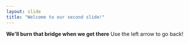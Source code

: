 ```yaml
---
layout: slide
title: "Welcome to our second slide!"
---
```

**We'll burn that bridge when we get there**
Use the left arrow to go back!
